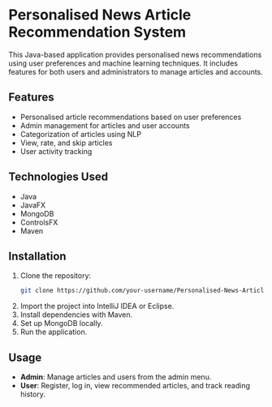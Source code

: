 # Personalised News Article Recommendation System

This Java-based application provides personalised news recommendations using user preferences and machine learning techniques. It includes features for both users and administrators to manage articles and accounts.

## Features
- Personalised article recommendations based on user preferences
- Admin management for articles and user accounts
- Categorization of articles using NLP
- View, rate, and skip articles
- User activity tracking

## Technologies Used
- Java
- JavaFX
- MongoDB
- ControlsFX
- Maven

## Installation
1. Clone the repository:
   ```bash
   git clone https://github.com/your-username/Personalised-News-Article-Recommendation-System.git
   ```
2. Import the project into IntelliJ IDEA or Eclipse.
3. Install dependencies with Maven.
4. Set up MongoDB locally.
5. Run the application.

## Usage
- **Admin**: Manage articles and users from the admin menu.
- **User**: Register, log in, view recommended articles, and track reading history.
